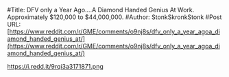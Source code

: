 #Title: DFV only a Year Ago....A Diamond Handed Genius At Work. Approximately $120,000 to $44,000,000.
#Author: StonkSkronkStonk
#Post URL: [https://www.reddit.com/r/GME/comments/o9nj8s/dfv_only_a_year_agoa_diamond_handed_genius_at/](https://www.reddit.com/r/GME/comments/o9nj8s/dfv_only_a_year_agoa_diamond_handed_genius_at/)


https://i.redd.it/9rqi3a3171871.png